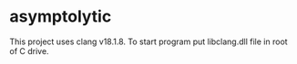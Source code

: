# asymptolytic
This project uses clang v18.1.8. To start program put libclang.dll file in root of C drive.